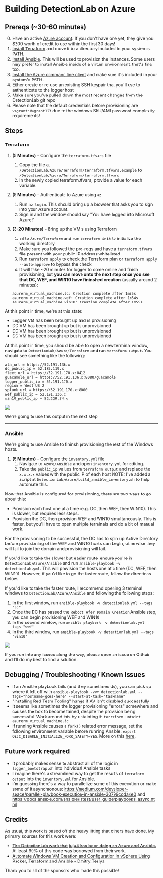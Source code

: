# Building DetectionLab on Azure

## Prereqs (~30-60 minutes)
0. Have an active [Azure account](https://azure.microsoft.com/en-us/free/). If you don't have one yet, they give you $200 worth of credit to use within the first 30 days!
1. [Install Terraform](https://www.terraform.io/downloads.html) and move it to a directory included in your system's PATH.
2. [Install Ansible](https://docs.ansible.com/ansible/latest/installation_guide/intro_installation.html). This will be used to provision the instances. Some users may prefer to install Ansible inside of a virtual environment; that's fine too.
3. [Install the Azure command line client](https://docs.microsoft.com/en-us/cli/azure/install-azure-cli?view=azure-cli-latest) and make sure it's included in your system's PATH.
4. Either create or re-use an existing SSH keypair that you'll use to authenticate to the logger host
5. Make sure you've pulled down the most recent changes from the DetectionLab git repo
6. Please note that the default credentials before provisioning are `vagrant:Vagrant123` due to the windows SKU/AMI password complexity requirements!

## Steps
### Terraform
1. **(5 Minutes)** - Configure the `terraform.tfvars` file
   1. Copy the file at `/DetectionLab/Azure/Terraform/terraform.tfvars.example` to `/DetectionLab/Azure/Terraform/terraform.tfvars`
   2. In the newly copied terraform.tfvars, provide a value for each variable.

2. **(5 Minutes)** - Authenticate to Azure using `az`
   1. Run `az login`. This should bring up a browser that asks you to sign into your Azure account.
   2. Sign in and the window should say "You have logged into Microsoft Azure!"

3. **(3-20 Minutes)** - Bring up the VM's using Terraform
   1. `cd` to `Azure/Terraform` and run `terraform init` to initialize the working directory
   2. Make sure you followed the pre-reqs and have a `terraform.tfvars` file present with your public IP address whitelisted
   3. Run `terraform apply` to check the Terraform plan or `terraform apply --auto-approve` to bypass the check
   4. It will take ~20 minutes for logger to come online and finish provisioning, but **you can move onto the next step once you see that DC, WEF, and WIN10 have fininshed creation** (usually around 2 minutes):
   ```
   azurerm_virtual_machine.dc: Creation complete after 1m55s
   azurerm_virtual_machine.wef: Creation complete after 1m54s
   azurerm_virtual_machine.win10: Creation complete after 1m55s
   ```

At this point in time, we're at this state:
* Logger VM has been brought up and is provisioning
* DC VM has been brought up but is unprovisioned
* DC VM has been brought up but is unprovisioned
* DC VM has been brought up but is unprovisioned

At this point in time, you should be able to open a new terminal window, navigate to `DetectionLab/Azure/Terraform` and run `terraform output`. You should see something like the following:
```
ata_url = https://52.191.136.x
dc_public_ip = 52.183.119.x
fleet_url = https://52.191.170.x:8412
guacamole_url = https://52.191.136.x:8080/guacamole
logger_public_ip = 52.191.170.x
region = West US 2
splunk_url = https://52.191.170.x:8000
wef_public_ip = 52.191.136.x
win10_public_ip = 52.229.34.x
```

![](../img/azure_terraform1.png)

We're going to use this output in the next step.

---
### Ansible
We're going to use Ansible to fininsh provisioning the rest of the Windows hosts.

1. **(5 Minutes)** - Configure the `inventory.yml` file
   1. Navigate to `Azure/Ansible` and open `inventory.yml` for editing. 
   2. Take the `public_ip` values from `terraform output` and replace the `x.x.x.x` values with the public IP of each host
   NOTE: I've added a script at `DetectionLab/Azure/build_ansible_inventory.sh` to help automate this.

Now that Ansible is configured for provisioning, there are two ways to go about this:

* Provision each host one at a time (e.g. DC, then WEF, then WIN10). This is slower, but requires less steps.
* Provision the DC, then provision WEF and WIN10 simultaneously. This is faster, but you'll have to open multiple terminals and do a bit of manual work.

For the provisioning to be successful, the DC has to spin up Active Directory before provisioning of the WEF and WIN10 hosts can begin, otherwise they will fail to join the domain and provisioning will fail.

If you'd like to take the slower but easier route, ensure you're in `DetectionLab/Azure/Ansible` and run `ansible-playbook -v detectionlab.yml`. This will provision the hosts one at a time (DC, WEF, then WIN10). However, if you'd like to go the faster route, follow the directions below.

If you'd like to take the faster route, I recommend opening 3 terminal windows to `DetectionLab/Azure/Ansible` and following the following steps:
1. In the first window, run `ansible-playbook -v detectionlab.yml --tags "dc"`
2. Once the DC has passed the `Reboot Afer Domain Creation` Ansible step, you can begin provisioning WEF and WIN10
3. In the second window, run `ansible-playbook -v detectionlab.yml --tags "wef"`
4. In the third window, run `ansible-playbook -v detectionlab.yml --tags "win10"`

![](../img/azure_ansible1.png)

If you run into any issues along the way, please open an issue on Github and I'll do my best to find a solution.

## Debugging / Troubleshooting / Known Issues
* If an Ansible playbook fails (and they sometimes do), you can pick up where it left off with `ansible-playbook -vvv detectionlab.yml --tags="hostname-goes-here" --start-at-task="taskname"`
* "Installing Red Team Tooling" hangs if AV isn't disabled successfully
* It seems like sometimes the logger provisioning "errors" somewhere and causes the box to become tained, despite the provision being successful. Work around this by untainting it: `terraform untaint azurerm_virtual_machine.dc`
* If running Ansible causes a `fork()` related error message, set the following environment variable before running Ansible: `export OBJC_DISABLE_INITIALIZE_FORK_SAFETY=YES`. More on this [here](https://github.com/clong/DetectionLab/issues/543).

## Future work required
* It probably makes sense to abstract all of the logic in `logger_bootstrap.sh` into individual Ansible tasks
* I imagine there's a streamlined way to get the results of `terraform output` into the `inventory.yml` for Ansible.
* I'm guessing there's a way to parallelize some of this execution or make some of it asynchronous: https://medium.com/developer-space/parallel-playbook-execution-in-ansible-30799ccda4e0 and https://docs.ansible.com/ansible/latest/user_guide/playbooks_async.html

## Credits
As usual, this work is based off the heavy lifting that others have done. My primary sources for this work were:
* [The DetectionLab work that juju4 has been doing on Azure and Ansible.](https://github.com/juju4/DetectionLab/tree/devel-azureansible/Ansible) At least 90% of this code was borrowed from their work.
* [Automate Windows VM Creation and Configuration in vSphere Using Packer, Terraform and Ansible - Dmitry Teslya](https://dteslya.engineer/automation/2019-02-19-configuring_vms_with_ansible/#setting-up-ansible)

Thank you to all of the sponsors who made this possible!
